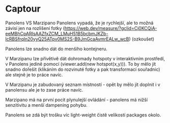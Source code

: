 # Captour

Panolens VS Marzipano
Panolens vypadá, že je rychlejší, ale to možná závisí jen na rozlišení fotky (https://web.dev/measure/?gclid=Cj0KCQiA-eeMBhCpARIsAAZfxZCM_LMuH51B5bcbmJKZb-IcRBSfrqIn20yyQ25ATpv0MS2S-B9JmGcaAvmrEALw_wcB)
(ozkoušet)

Panolens lze snadno dát do menšího kontejneru.

V Marzipanu lze přívětivě dát dohromady hotspoty v interaktivním prostředí, v Panolens jedině pomocí (viewer.add(new hotspot(x,y))). To by mělo jít snadno
dořešit (klikáním do rozvinuté fotky a pak transformací souřadnic) ale stejně je to práce navíc.

V Marzipanu je zabudovaný seznam místností - opět by mělo jít doplnit i v panolensu ale je to zase práce navíc.

Marzipano má na první pocit plynulejší ovládání - panolens má nižší senzitivitu a menší dampening pohybu.

Panolens se zdá být trošku víc light-weight čistě velikostí packages okolo.
